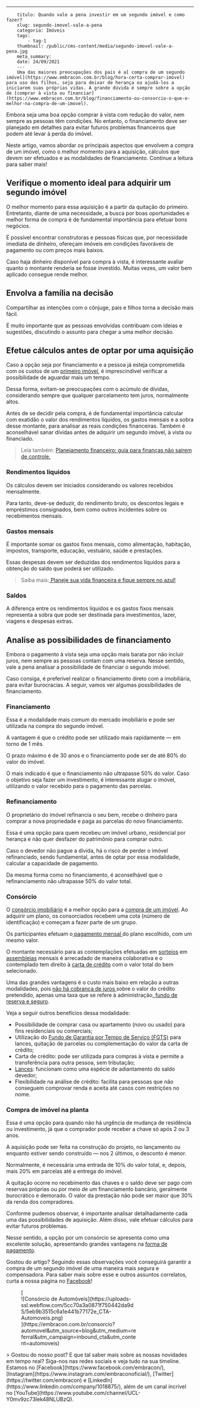 ---
        titulo: Quando vale a pena investir em um segundo imóvel e como fazer?
        slug: segundo-imovel-vale-a-pena
        categoria: Imóveis
        tags:
            - tag-1
        thumbnail: /public/cms-content/media/segundo-imovel-vale-a-pena.jpg
        meta_summary: 
        date: 24/09/2021
        ---
        Uma das maiores preocupações dos pais é a[ compra de um segundo imóvel](https://www.embracon.com.br/blog/hora-certa-comprar-imovel) para uso dos filhos, seja para deixar de herança ou ajudá-los a iniciarem suas próprias vidas. A grande dúvida é sempre sobre a opção de [comprar à vista ou financiar](https://www.embracon.com.br/blog/financiamento-ou-consorcio-o-que-e-melhor-na-compra-de-um-imovel).

Embora seja uma boa opção comprar à vista com redução do valor, nem sempre as pessoas têm condições. No entanto, o financiamento deve ser planejado em detalhes para evitar futuros problemas financeiros que podem até levar à perda do imóvel.

Neste artigo, vamos abordar os principais aspectos que envolvem a compra de um imóvel, como o melhor momento para a aquisição, cálculos que devem ser efetuados e as modalidades de financiamento. Continue a leitura para saber mais!

Verifique o momento ideal para adquirir um segundo imóvel
---------------------------------------------------------

O melhor momento para essa aquisição é a partir da quitação do primeiro. Entretanto, diante de uma necessidade, a busca por boas oportunidades e melhor forma de compra é de fundamental importância para efetuar bons negócios.

É possível encontrar construtoras e pessoas físicas que, por necessidade imediata de dinheiro, ofereçam imóveis em condições favoráveis de pagamento ou com preços mais baixos.

Caso haja dinheiro disponível para compra à vista, é interessante avaliar quanto o montante renderia se fosse investido. Muitas vezes, um valor bem aplicado consegue rende melhor.

Envolva a família na decisão
----------------------------

Compartilhar as intenções com o cônjuge, pais e filhos torna a decisão mais fácil.

É muito importante que as pessoas envolvidas contribuam com ideias e sugestões, discutindo o assunto para chegar a uma melhor decisão.

Efetue cálculos antes de optar por uma aquisição
------------------------------------------------

Caso a opção seja por financiamento e a pessoa já esteja comprometida com os custos de um [primeiro imóvel](https://www.embracon.com.br/blog/8-dicas-compra-primeiro-imovel), é imprescindível verificar a possibilidade de aguardar mais um tempo.

Dessa forma, evitam-se preocupações com o acúmulo de dívidas, considerando sempre que qualquer parcelamento tem juros, normalmente altos.

Antes de se decidir pela compra, é de fundamental importância calcular com exatidão o valor dos rendimentos líquidos, os gastos mensais e a sobra desse montante, para analisar as reais condições financeiras. Também é aconselhável sanar dívidas antes de adquirir um segundo imóvel, à vista ou financiado.

> Leia também: [Planejamento financeiro: guia para finanças não saírem de controle.](https://www.embracon.com.br/blog/planejamento-financeiro-um-guia-para-as-financas-nao-sairem-de-controle)

### Rendimentos líquidos

Os cálculos devem ser iniciados considerando os valores recebidos mensalmente.

Para tanto, deve-se deduzir, do rendimento bruto, os descontos legais e empréstimos consignados, bem como outros incidentes sobre os recebimentos mensais.

### Gastos mensais

É importante somar os gastos fixos mensais, como alimentação, habitação, impostos, transporte, educação, vestuário, saúde e prestações.

Essas despesas devem ser deduzidas dos rendimentos líquidos para a obtenção do saldo que poderá ser utilizado.

> Saiba mais:[ Planeje sua vida financeira e fique sempre no azul!](https://www.embracon.com.br/blog/planeje-sua-vida-financeira-e-fique-sempre-no-azul)

### Saldos

A diferença entre os rendimentos líquidos e os gastos fixos mensais representa a sobra que pode ser destinada para investimentos, lazer, viagens e despesas extras.

Analise as possibilidades de financiamento
------------------------------------------

Embora o pagamento à vista seja uma opção mais barata por não incluir juros, nem sempre as pessoas contam com uma reserva. Nesse sentido, vale a pena analisar a possibilidade de financiar o segundo imóvel.

Caso consiga, é preferível realizar o financiamento direto com a imobiliária, para evitar burocracias. A seguir, vamos ver algumas possibilidades de financiamento.

### Financiamento

Essa é a modalidade mais comum do mercado imobiliário e pode ser utilizada na compra do segundo imóvel.

A vantagem é que o crédito pode ser utilizado mais rapidamente — em torno de 1 mês.

O prazo máximo é de 30 anos e o financiamento pode ser de até 80% do valor do imóvel.

O mais indicado é que o financiamento não ultrapasse 50% do valor. Caso o objetivo seja fazer um investimento, é interessante alugar o imóvel, utilizando o valor recebido para o pagamento das parcelas.

### Refinanciamento

O proprietário do imóvel refinancia o seu bem, recebe o dinheiro para comprar a nova propriedade e paga as parcelas do novo financiamento.

Essa é uma opção para quem recebeu um imóvel urbano, residencial por herança e não quer desfazer do patrimônio para comprar outro.

Caso o devedor não pague a dívida, há o risco de perder o imóvel refinanciado, sendo fundamental, antes de optar por essa modalidade, calcular a capacidade de pagamento.

Da mesma forma como no financiamento, é aconselhável que o refinanciamento não ultrapasse 50% do valor total.

### Consórcio

O [consórcio imobiliário](https://www.embracon.com.br/blog/guia-completo-consorcio-imobiliario) é a melhor opção para a [compra de um imóvel](https://www.embracon.com.br/consorcio-de-imoveis). Ao adquirir um plano, os consorciados recebem uma cota (número de identificação) e começam a fazer parte de um grupo.

Os participantes efetuam o[ pagamento mensal ](https://www.embracon.com.br/blog/como-e-feito-o-pagamento-da-parcela-do-consorcio)do plano escolhido, com um mesmo valor.

O montante necessário para as contemplações efetuadas em [sorteios](https://www.embracon.com.br/conhecaoconsorcio/como-sao-realizados-os-sorteios-nas-assembleias) em [assembleias](https://www.embracon.com.br/conhecaoconsorcio/como-fico-sabendo-o-resultado-da-assembleia) mensais é arrecadado de maneira colaborativa e o contemplado tem direito à [carta de crédito](https://www.embracon.com.br/conhecaoconsorcio/o-que-e-carta-de-credito) com o valor total do bem selecionado.

Uma das grandes vantagens é o custo mais baixo em relação a outras modalidades, pois [não há cobrança de juros ](https://www.embracon.com.br/blog/consorcio-nao-tem-juros-entenda)sobre o valor do crédito pretendido, apenas uma taxa que se refere à administração,[ fundo de reserva e seguro](https://www.embracon.com.br/conhecaoconsorcio/o-que-e-fundo-de-reserva).

Veja a seguir outros benefícios dessa modalidade:

- Possibilidade de comprar casa ou apartamento (novo ou usado) para fins residenciais ou comerciais;
- Utilização do [Fundo de Garantia por Tempo de Serviço (FGTS)](https://www.embracon.com.br/blog/5-passos-para-voce-usar-o-fgts-no-consorcio-imobiliario) para lances, quitação de parcelas ou complementação do valor da carta de crédito;
- Carta de crédito: pode ser utilizada para compras à vista e permite a transferência para outra pessoa, sem tributação;
- [Lances](https://www.embracon.com.br/conhecaoconsorcio/o-que-e-o-lance): funcionam como uma espécie de adiantamento do saldo devedor;
- Flexibilidade na análise de crédito: facilita para pessoas que não conseguem comprovar renda e aceita até casos com restrições no nome.

### Compra de imóvel na planta

Essa é uma opção para quando não há urgência de mudança de residência ou investimento, já que o comprador pode receber a chave só após 2 ou 3 anos.

A aquisição pode ser feita na construção do projeto, no lançamento ou enquanto estiver sendo construído — nos 2 últimos, o desconto é menor.

Normalmente, é necessária uma entrada de 10% do valor total, e, depois, mais 20% em parcelas até a entrega do imóvel.

A quitação ocorre no recebimento das chaves e o saldo deve ser pago com reservas próprias ou por meio de um financiamento bancário, geralmente burocrático e demorado. O valor da prestação não pode ser maior que 30% da renda dos compradores.

Conforme pudemos observar, é importante analisar detalhadamente cada uma das possibilidades de aquisição. Além disso, vale efetuar cálculos para evitar futuros problemas.

Nesse sentido, a opção por um consórcio se apresenta como uma excelente solução, apresentando grandes vantagens na [forma de pagamento](https://www.embracon.com.br/blog/entenda-o-pagamento-do-bem-no-consorcio).

Gostou do artigo? Seguindo essas observações você conseguirá garantir a compra de um segundo imóvel de uma maneira mais segura e compensadora. Para saber mais sobre esse e outros assuntos correlatos, curta a nossa página no [Facebook](https://www.facebook.com/embracon/)!

<figure class="w-richtext-figure-type-image w-richtext-align-center" style="max-width:310px">[<div>![Consórcio de Automóveis](https://uploads-ssl.webflow.com/5cc70a3a0871f750442da9d5/5eb9b3515c6a1e441b77172e_CTA-Automoveis.png)</div>](https://embracon.com.br/consorcio?automovel&utm_source=blog&utm_medium=referral&utm_campaign=inbound_cta&utm_content=automoveis)</figure>> Gostou do nosso post? E que tal saber mais sobre as nossas novidades em tempo real? Siga-nos nas redes sociais e veja tudo na sua timeline. Estamos no [Facebook](https://www.facebook.com/embracon/), [Instagram](https://www.instagram.com/embraconoficial/), [Twitter](https://twitter.com/embracon) e [LinkedIn](https://www.linkedin.com/company/1018875/), além de um canal incrível no [YouTube](https://www.youtube.com/channel/UCL-Y0mv9zc73Iek48NLUBzQ).
        